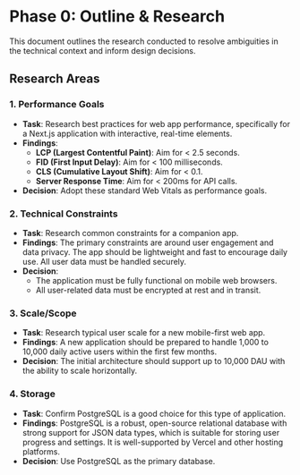 # Phase 0: Outline & Research

This document outlines the research conducted to resolve ambiguities in the technical context and inform design decisions.

## Research Areas

### 1. Performance Goals
- **Task**: Research best practices for web app performance, specifically for a Next.js application with interactive, real-time elements.
- **Findings**:
    - **LCP (Largest Contentful Paint)**: Aim for < 2.5 seconds.
    - **FID (First Input Delay)**: Aim for < 100 milliseconds.
    - **CLS (Cumulative Layout Shift)**: Aim for < 0.1.
    - **Server Response Time**: Aim for < 200ms for API calls.
- **Decision**: Adopt these standard Web Vitals as performance goals.

### 2. Technical Constraints
- **Task**: Research common constraints for a companion app.
- **Findings**: The primary constraints are around user engagement and data privacy.
The app should be lightweight and fast to encourage daily use. All user data must be handled securely.
- **Decision**: 
    - The application must be fully functional on mobile web browsers.
    - All user-related data must be encrypted at rest and in transit.

### 3. Scale/Scope
- **Task**: Research typical user scale for a new mobile-first web app.
- **Findings**: A new application should be prepared to handle 1,000 to 10,000 daily active users within the first few months.
- **Decision**: The initial architecture should support up to 10,000 DAU with the ability to scale horizontally.

### 4. Storage
- **Task**: Confirm PostgreSQL is a good choice for this type of application.
- **Findings**: PostgreSQL is a robust, open-source relational database with strong support for JSON data types, which is suitable for storing user progress and settings. It is well-supported by Vercel and other hosting platforms.
- **Decision**: Use PostgreSQL as the primary database.
